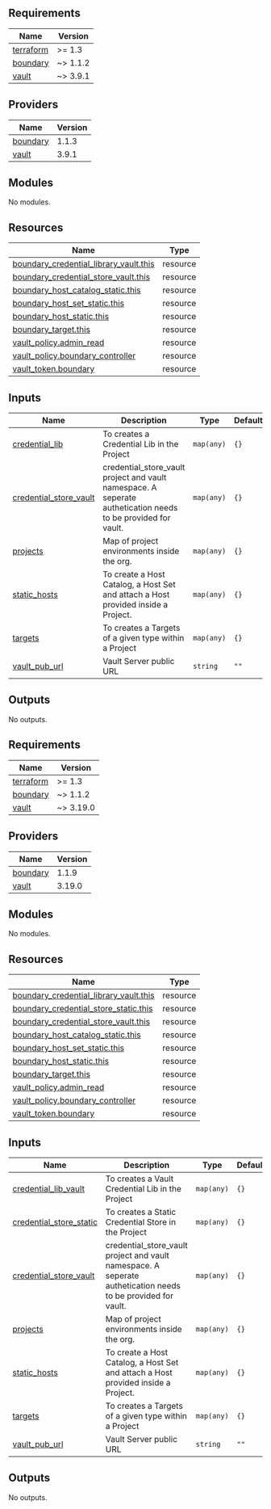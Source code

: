 <!-- BEGIN_TF_DOCS -->
## Requirements

| Name | Version |
|------|---------|
| <a name="requirement_terraform"></a> [terraform](#requirement\_terraform) | >= 1.3 |
| <a name="requirement_boundary"></a> [boundary](#requirement\_boundary) | ~> 1.1.2 |
| <a name="requirement_vault"></a> [vault](#requirement\_vault) | ~> 3.9.1 |

## Providers

| Name | Version |
|------|---------|
| <a name="provider_boundary"></a> [boundary](#provider\_boundary) | 1.1.3 |
| <a name="provider_vault"></a> [vault](#provider\_vault) | 3.9.1 |

## Modules

No modules.

## Resources

| Name | Type |
|------|------|
| [boundary_credential_library_vault.this](https://registry.terraform.io/providers/hashicorp/boundary/latest/docs/resources/credential_library_vault) | resource |
| [boundary_credential_store_vault.this](https://registry.terraform.io/providers/hashicorp/boundary/latest/docs/resources/credential_store_vault) | resource |
| [boundary_host_catalog_static.this](https://registry.terraform.io/providers/hashicorp/boundary/latest/docs/resources/host_catalog_static) | resource |
| [boundary_host_set_static.this](https://registry.terraform.io/providers/hashicorp/boundary/latest/docs/resources/host_set_static) | resource |
| [boundary_host_static.this](https://registry.terraform.io/providers/hashicorp/boundary/latest/docs/resources/host_static) | resource |
| [boundary_target.this](https://registry.terraform.io/providers/hashicorp/boundary/latest/docs/resources/target) | resource |
| [vault_policy.admin_read](https://registry.terraform.io/providers/hashicorp/vault/latest/docs/resources/policy) | resource |
| [vault_policy.boundary_controller](https://registry.terraform.io/providers/hashicorp/vault/latest/docs/resources/policy) | resource |
| [vault_token.boundary](https://registry.terraform.io/providers/hashicorp/vault/latest/docs/resources/token) | resource |

## Inputs

| Name | Description | Type | Default | Required |
|------|-------------|------|---------|:--------:|
| <a name="input_credential_lib"></a> [credential\_lib](#input\_credential\_lib) | To creates a Credential Lib in the Project | `map(any)` | `{}` | no |
| <a name="input_credential_store_vault"></a> [credential\_store\_vault](#input\_credential\_store\_vault) | credential\_store\_vault project and vault namespace. A seperate authetication needs to be provided for vault. | `map(any)` | `{}` | no |
| <a name="input_projects"></a> [projects](#input\_projects) | Map of project environments inside the org. | `map(any)` | `{}` | no |
| <a name="input_static_hosts"></a> [static\_hosts](#input\_static\_hosts) | To create a Host Catalog, a Host Set and attach a Host provided inside a Project. | `map(any)` | `{}` | no |
| <a name="input_targets"></a> [targets](#input\_targets) | To creates a Targets of a given type within a Project | `map(any)` | `{}` | no |
| <a name="input_vault_pub_url"></a> [vault\_pub\_url](#input\_vault\_pub\_url) | Vault Server public URL | `string` | `""` | no |

## Outputs

No outputs.
<!-- END_TF_DOCS --><!-- BEGINNING OF PRE-COMMIT-TERRAFORM DOCS HOOK -->
## Requirements

| Name | Version |
|------|---------|
| <a name="requirement_terraform"></a> [terraform](#requirement\_terraform) | >= 1.3 |
| <a name="requirement_boundary"></a> [boundary](#requirement\_boundary) | ~> 1.1.2 |
| <a name="requirement_vault"></a> [vault](#requirement\_vault) | ~> 3.19.0 |

## Providers

| Name | Version |
|------|---------|
| <a name="provider_boundary"></a> [boundary](#provider\_boundary) | 1.1.9 |
| <a name="provider_vault"></a> [vault](#provider\_vault) | 3.19.0 |

## Modules

No modules.

## Resources

| Name | Type |
|------|------|
| [boundary_credential_library_vault.this](https://registry.terraform.io/providers/hashicorp/boundary/latest/docs/resources/credential_library_vault) | resource |
| [boundary_credential_store_static.this](https://registry.terraform.io/providers/hashicorp/boundary/latest/docs/resources/credential_store_static) | resource |
| [boundary_credential_store_vault.this](https://registry.terraform.io/providers/hashicorp/boundary/latest/docs/resources/credential_store_vault) | resource |
| [boundary_host_catalog_static.this](https://registry.terraform.io/providers/hashicorp/boundary/latest/docs/resources/host_catalog_static) | resource |
| [boundary_host_set_static.this](https://registry.terraform.io/providers/hashicorp/boundary/latest/docs/resources/host_set_static) | resource |
| [boundary_host_static.this](https://registry.terraform.io/providers/hashicorp/boundary/latest/docs/resources/host_static) | resource |
| [boundary_target.this](https://registry.terraform.io/providers/hashicorp/boundary/latest/docs/resources/target) | resource |
| [vault_policy.admin_read](https://registry.terraform.io/providers/hashicorp/vault/latest/docs/resources/policy) | resource |
| [vault_policy.boundary_controller](https://registry.terraform.io/providers/hashicorp/vault/latest/docs/resources/policy) | resource |
| [vault_token.boundary](https://registry.terraform.io/providers/hashicorp/vault/latest/docs/resources/token) | resource |

## Inputs

| Name | Description | Type | Default | Required |
|------|-------------|------|---------|:--------:|
| <a name="input_credential_lib_vault"></a> [credential\_lib\_vault](#input\_credential\_lib\_vault) | To creates a Vault Credential Lib in the Project | `map(any)` | `{}` | no |
| <a name="input_credential_store_static"></a> [credential\_store\_static](#input\_credential\_store\_static) | To creates a Static Credential Store in the Project | `map(any)` | `{}` | no |
| <a name="input_credential_store_vault"></a> [credential\_store\_vault](#input\_credential\_store\_vault) | credential\_store\_vault project and vault namespace. A seperate authetication needs to be provided for vault. | `map(any)` | `{}` | no |
| <a name="input_projects"></a> [projects](#input\_projects) | Map of project environments inside the org. | `map(any)` | `{}` | no |
| <a name="input_static_hosts"></a> [static\_hosts](#input\_static\_hosts) | To create a Host Catalog, a Host Set and attach a Host provided inside a Project. | `map(any)` | `{}` | no |
| <a name="input_targets"></a> [targets](#input\_targets) | To creates a Targets of a given type within a Project | `map(any)` | `{}` | no |
| <a name="input_vault_pub_url"></a> [vault\_pub\_url](#input\_vault\_pub\_url) | Vault Server public URL | `string` | `""` | no |

## Outputs

No outputs.
<!-- END OF PRE-COMMIT-TERRAFORM DOCS HOOK -->

